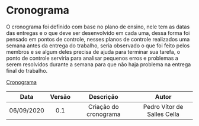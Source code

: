 # Cronograma
O cronograma foi definido  com base no plano de ensino, nele tem as datas das entregas e o que deve ser desenvolvido em cada uma, dessa forma foi pensado em pontos de controle, nesses planos de controle realizados uma semana antes da entrega do trabalho, seria observado o que foi feito pelos membros e se algum deles precisa de ajuda para terminar sua tarefa, o ponto de controle serviria para analisar pequenos erros e problemas a serem resolvidos durante a semana para que não haja problema na entrega final do trabalho.

[Cronograma](./Images/cronograma.png)

|Data|Versão|Descrição|Autor|
|:-:|:-:|:-:|:-:|
|06/09/2020|0.1|Criação do cronograma|Pedro Vítor de Salles Cella|
